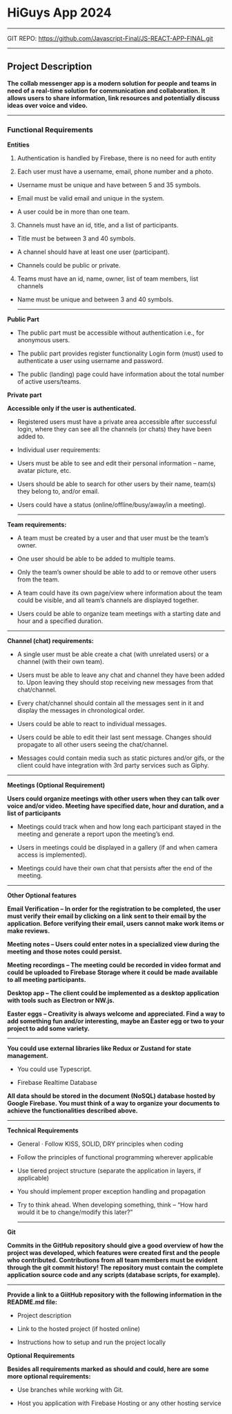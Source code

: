 
# HiGuys App 2024

---

GIT REPO:    https://github.com/Javascript-Final/JS-REACT-APP-FINAL.git

---


## Project Description


**The collab messenger app is a modern solution for people and teams in need of a real-time solution for communication and collaboration. It allows users to share information, link resources and potentially discuss ideas over voice and video.**

---

### Functional Requirements

**Entities**


 1. Authentication is handled by Firebase, there is no need for auth entity

 2. Each user must have a username, email, phone number and a photo.

 * Username must be unique and have between 5 and 35 symbols.

 * Email must be valid email and unique in the system.

 * A user could be in more than one team.

 3. Channels must have an id, title, and a list of participants.

 * Title must be between 3 and 40 symbols.

 * A channel should have at least one user (participant).

 * Channels could be public or private.

4. Teams must have an id, name, owner, list of team members, list channels

* Name must be unique and between 3 and 40 symbols.

  ---


**Public Part**


* The public part must be accessible without authentication i.e., for anonymous users.

* The public part provides register functionality Login form (must) used to authenticate a user using username and password.

* The public (landing) page could have information about the total number of active users/teams.

**Private part**


**Accessible only if the user is authenticated.**

* Registered users must have a private area accessible after successful login, where they can see all the channels (or chats) they have been added to.

* Individual user requirements:

* Users must be able to see and edit their personal information – name, avatar picture, etc.

* Users should be able to search for other users by their name, team(s) they belong to, and/or email.

* Users could have a status (online/offline/busy/away/in a meeting).

  ---
  

**Team requirements:**


* A team must be created by a user and that user must be the team’s owner.

* One user should be able to be added to multiple teams.

* Only the team’s owner should be able to add to or remove other users from the team.

* A team could have its own page/view where information about the team could be visible, and all team’s channels are displayed together.

* Users could be able to organize team meetings with a starting date and hour and a specified duration.

 ---

**Channel (chat) requirements:**

* A single user must be able create a chat (with unrelated users) or a channel (with their own team).

* Users must be able to leave any chat and channel they have been added to. Upon leaving they should stop receiving new messages from that chat/channel.

* Every chat/channel should contain all the messages sent in it and display the messages in chronological order.

* Users could be able to react to individual messages.

* Users could be able to edit their last sent message. Changes should propagate to all other users seeing the chat/channel.

* Messages could contain media such as static pictures and/or gifs, or the client could have integration with 3rd party services such as Giphy.

 ---

**Meetings (Optional Requirement)**


**Users could organize meetings with other users when they can talk over voice and/or video. Meeting have specified date, hour and duration, and a list of participants**

* Meetings could track when and how long each participant stayed in the meeting and generate a report upon the meeting’s end.

* Users in meetings could be displayed in a gallery (if and when camera access is implemented).

* Meetings could have their own chat that persists after the end of the meeting.

 ---


**Other Optional features**

**Email Verification – In order for the registration to be completed, the user must verify their email by clicking on a link sent to their email by the application. Before verifying their email, users cannot make work items or make reviews.**

**Meeting notes – Users could enter notes in a specialized view during the meeting and those notes could persist.**

**Meeting recordings – The meeting could be recorded in video format and could be uploaded to Firebase Storage where it could be made available to all meeting participants.**

**Desktop app – The client could be implemented as a desktop application with tools such as Electron or NW.js.**

**Easter eggs – Creativity is always welcome and appreciated. Find a way to add something fun and/or interesting, maybe an Easter egg or two to your project to add some variety.**

---

**You could use external libraries like Redux or Zustand for state management.**

* You could use Typescript.

* Firebase Realtime Database

**All data should be stored in the document (NoSQL) database hosted by Google Firebase. You must think of a way to organize your documents to achieve the functionalities described above.**

---

**Technical Requirements**

* General · Follow KISS, SOLID, DRY principles when coding

* Follow the principles of functional programming wherever applicable

* Use tiered project structure (separate the application in layers, if applicable)

* You should implement proper exception handling and propagation

* Try to think ahead. When developing something, think – “How hard would it be to change/modify this later?”

  ---


**Git**

**Commits in the GitHub repository should give a good overview of how the project was developed, which features were created first and the people who contributed. Contributions from all team members must be evident through the git commit history! The repository must contain the complete application source code and any scripts (database scripts, for example).**

---


**Provide a link to a GiitHub repository with the following information in the README.md file:**

* Project description

* Link to the hosted project (if hosted online)

* Instructions how to setup and run the project locally
  

**Optional Requirements**


**Besides all requirements marked as should and could, here are some more optional requirements:**

* Use branches while working with Git.

* Host you application with Firebase Hosting or any other hosting service


